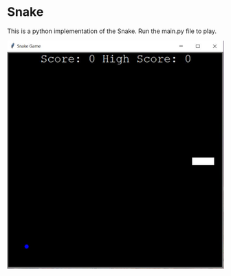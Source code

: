# Snake
This is a python implementation of the Snake.
Run the main.py file to play.

![Snake Game](./Snake%20Screenshot.png)